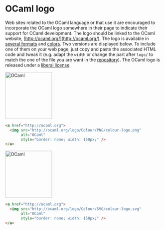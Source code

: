 <!-- ((! set title OCaml Logos !)) ((! set documentation !)) -->

# OCaml logo

Web sites related to the OCaml language or that use it are encouraged to
incorporate the OCaml logo somewhere in their page to indicate their
support for OCaml development. The logo should be linked to the OCaml
website, [http://ocaml.org/](http://ocaml.org/).
The logo is available in
[several formats](https://github.com/ocaml/ocaml-logo/tree/master/Colour) and
[colors](https://github.com/ocaml/ocaml-logo).  Two versions are
displayed below.  To include one of them on your web page, just copy
and paste the associated HTML code and tweak it (e.g. adapt the `width`
or change the part after `logo/` to match the one of the file you are
want in the [repository](https://github.com/ocaml/ocaml-logo)).
The OCaml logo is released under a
[liberal license](https://github.com/ocaml/ocaml.org/blob/master/LICENSE.md).

<img src="http://ocaml.org/logo/Colour/PNG/colour-logo.png"
	alt="OCaml"
	style="width: 150px" ></img>

```html
<a href="http://ocaml.org">
  <img src="http://ocaml.org/logo/Colour/PNG/colour-logo.png"
       alt="OCaml"
       style="border: none; width: 150px;" />
</a>
```

<img src="http://ocaml.org/logo/Colour/SVG/colour-logo.svg"
	alt="OCaml"
	style="width: 150px" ></img>

```html
<a href="http://ocaml.org">
  <img src="http://ocaml.org/logo/Colour/SVG/colour-logo.svg"
       alt="OCaml"
       style="border: none; width: 150px;" />
</a>
```
